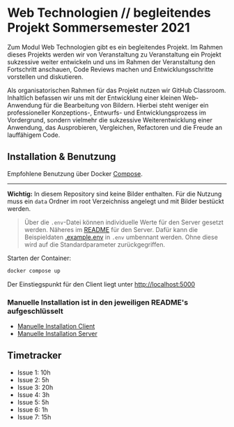 # Web Technologien // begleitendes Projekt Sommersemester 2021

Zum Modul Web Technologien gibt es ein begleitendes Projekt. Im Rahmen dieses Projekts werden wir von Veranstaltung zu Veranstaltung ein Projekt sukzessive weiter entwickeln und uns im Rahmen der Veranstaltung den Fortschritt anschauen, Code Reviews machen und Entwicklungsschritte vorstellen und diskutieren.

Als organisatorischen Rahmen für das Projekt nutzen wir GitHub Classroom. Inhaltlich befassen wir uns mit der Entwicklung einer kleinen Web-Anwendung für die Bearbeitung von Bildern. Hierbei steht weniger ein professioneller Konzeptions-, Entwurfs- und Entwicklungsprozess im Vordergrund, sondern vielmehr die sukzessive Weiterentwicklung einer Anwendung, das Ausprobieren, Vergleichen, Refactoren und die Freude an lauffähigem Code.

## Installation & Benutzung

Empfohlene Benutzung über Docker [Compose](https://docs.docker.com/compose/reference/).

---
**Wichtig:** In diesem Repository sind keine Bilder enthalten. Für die Nutzung muss ein `data` Ordner im root Verzeichniss angelegt und mit Bilder bestückt werden.

>Über die `.env`-Datei können individuelle Werte für den Server gesetzt werden. Näheres im [README](server/README.md) für den Server. Dafür kann die Beispieldaten [.example.env](server/example.env) in `.env` umbennant werden. Ohne diese wird auf die Standardparameter zurückgegriffen.

Starten der Container:
```bash
docker compose up
```

Der Einstiegspunkt für den Client liegt unter [http://localhost:5000](http://localhost:5000)

### Manuelle Installation ist in den jeweiligen README's aufgeschlüsselt
- [Manuelle Installation Client](client/README.md)
- [Manuelle Installation Server](server/README.md)



## Timetracker

- Issue 1: 10h
- Issue 2: 5h
- Issue 3: 20h
- Issue 4: 3h
- Issue 5: 5h
- Issue 6: 1h
- Issue 7: 15h
